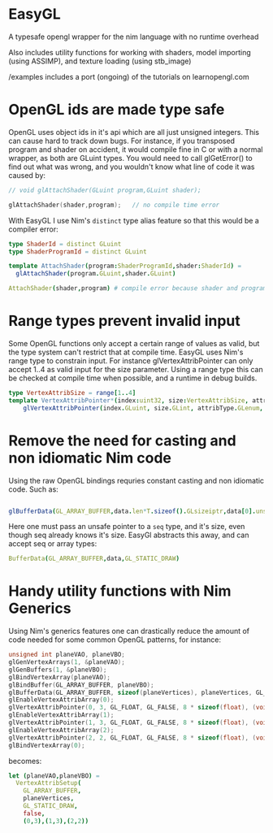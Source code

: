 # EasyGL

A typesafe opengl wrapper for the nim language with no runtime overhead

Also includes utility functions for working with shaders, model importing (using ASSIMP), and texture loading (using stb_image)

/examples includes a port (ongoing) of the tutorials on learnopengl.com



# OpenGL ids are made type safe

OpenGL uses object ids in it's api which are all just unsigned integers. This can cause hard to track down bugs. For instance, if you transposed program and shader on accident, it would compile fine in C or with a normal wrapper, as both are GLuint types. You would need to call glGetError() to find out what was wrong, and you wouldn't know what line of code it was caused by:

```c
// void glAttachShader(GLuint program,GLuint shader);

glAttachShader(shader,program);   // no compile time error

```

With EasyGL I use Nim's `distinct` type alias feature so that this would be a compiler error:

```nim
type ShaderId = distinct GLuint
type ShaderProgramId = distinct GLuint

template AttachShader(program:ShaderProgramId,shader:ShaderId) =
  glAttachShader(program.GLuint,shader.GLuint)

AttachShader(shader,program) # compile error because shader and program are transposed
```


# Range types prevent invalid input

Some OpenGL functions only accept a certain range of values as valid, but the type system can't restrict that at compile time. EasyGL uses Nim's range type to constrain input. For instance glVertexAttribPointer can only accept 1..4 as valid input for the size parameter. Using a range type this can be checked at compile time when possible, and a runtime in debug builds.

```nim
type VertexAttribSize = range[1..4] 
template VertexAttribPointer*(index:uint32, size:VertexAttribSize, attribType:GL_, normalized:bool, stride:int, offset:int)  =
    glVertexAttribPointer(index.GLuint, size.GLint, attribType.GLenum, normalized.GLboolean,stride.GLsizei, cast[pointer](offset))
```

# Remove the need for casting and non idiomatic Nim code

Using the raw OpenGL bindings requries constant casting and non idiomatic code. Such as:

```nim

glBufferData(GL_ARRAY_BUFFER,data.len*T.sizeof().GLsizeiptr,data[0].unsafeAddr,GL_STATIC_DRAW)

```
Here one must pass an unsafe pointer to a `seq` type, and it's size, even though seq already knows it's size. EasyGl abstracts this away, and can accept seq or array types:

```nim
BufferData(GL_ARRAY_BUFFER,data,GL_STATIC_DRAW)
```

# Handy utility functions with Nim Generics

Using Nim's generics features one can drastically reduce the amount of code needed for some common OpenGL patterns, for instance:

```c
unsigned int planeVAO, planeVBO;
glGenVertexArrays(1, &planeVAO);
glGenBuffers(1, &planeVBO);
glBindVertexArray(planeVAO);
glBindBuffer(GL_ARRAY_BUFFER, planeVBO);
glBufferData(GL_ARRAY_BUFFER, sizeof(planeVertices), planeVertices, GL_STATIC_DRAW);
glEnableVertexAttribArray(0);
glVertexAttribPointer(0, 3, GL_FLOAT, GL_FALSE, 8 * sizeof(float), (void*)0);
glEnableVertexAttribArray(1);
glVertexAttribPointer(1, 3, GL_FLOAT, GL_FALSE, 8 * sizeof(float), (void*)(3 * sizeof(float)));
glEnableVertexAttribArray(2);
glVertexAttribPointer(2, 2, GL_FLOAT, GL_FALSE, 8 * sizeof(float), (void*)(6 * sizeof(float)));
glBindVertexArray(0);
```

becomes:

```nim
let (planeVAO,planeVBO) = 
  VertexAttribSetup(
    GL_ARRAY_BUFFER,
    planeVertices,
    GL_STATIC_DRAW,
    false,
    (0,3),(1,3),(2,2))
```

